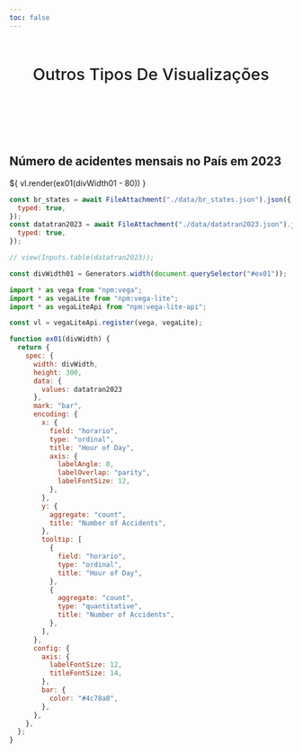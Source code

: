 ```yaml
---
toc: false
---
```


<style>

.hero {
  display: flex;
  flex-direction: column;
  align-items: center;
  font-family: var(--sans-serif);
  margin: 4rem 0 8rem;
  text-wrap: balance;
  text-align: center;
}

.hero h1 {
  margin: 2rem 0;
  max-width: none;
  font-size: 14vw;
  font-weight: 900;
  line-height: 1;
  background: linear-gradient(30deg, var(--theme-foreground-focus), currentColor);
  -webkit-background-clip: text;
  -webkit-text-fill-color: transparent;
  background-clip: text;
}

.hero h2 {
  margin: 0;
  max-width: none;
  font-size: 3vw;
  font-style: initial;
  font-weight: 500;
  line-height: 1;
  color: var(--theme-foreground-muted);
}

@media (min-width: 640px) {
  .hero h1 {
    font-size: 90px;
  }
}

</style>

<div class="hero">
  <h2>Outros Tipos De Visualizações</h2>
</div>

<div style="width: 100%; margin-top: 15px;">
    <h2 class="title">Número de acidentes mensais no País em 2023</h2>
    <div id="ex01" style="width: 100%; margin-top: 15px;">
        ${ vl.render(ex01(divWidth01 - 80)) }
    </div>
</div>

```js
const br_states = await FileAttachment("./data/br_states.json").json({
  typed: true,
});
const datatran2023 = await FileAttachment("./data/datatran2023.json").json({
  typed: true,
});

// view(Inputs.table(datatran2023));
```

```js
const divWidth01 = Generators.width(document.querySelector("#ex01"));
```

```js
import * as vega from "npm:vega";
import * as vegaLite from "npm:vega-lite";
import * as vegaLiteApi from "npm:vega-lite-api";

const vl = vegaLiteApi.register(vega, vegaLite);

function ex01(divWidth) {
  return {
    spec: {
      width: divWidth,
      height: 300,
      data: {
        values: datatran2023
      },      
      mark: "bar",
      encoding: {
        x: {
          field: "horario",
          type: "ordinal",
          title: "Hour of Day",
          axis: {
            labelAngle: 0,
            labelOverlap: "parity",
            labelFontSize: 12,
          },
        },
        y: {
          aggregate: "count",
          title: "Number of Accidents",
        },
        tooltip: [
          {
            field: "horario",
            type: "ordinal",
            title: "Hour of Day",
          },
          {
            aggregate: "count",
            type: "quantitative",
            title: "Number of Accidents",
          },
        ],
      },
      config: {
        axis: {
          labelFontSize: 12,
          titleFontSize: 14,
        },
        bar: {
          color: "#4c78a8",
        },
      },
    },
  };
}
```
